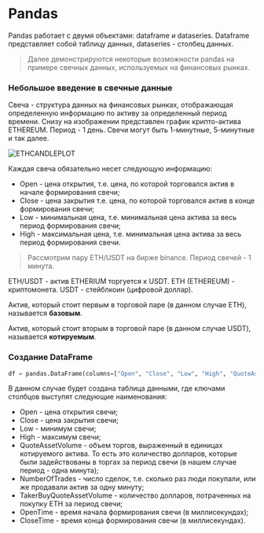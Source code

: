 # Pandas

Pandas работает с двумя объектами: dataframe и dataseries. Dataframe представляет собой таблицу данных, dataseries - столбец данных.

> Далее демонстрируются некоторые возможности pandas на примере свечных данных, используемых на финансовых рынках.
> 

### Небольшое введение в свечные данные

Свеча - структура данных на финансовых рынках, отображающая определенную информацию по активу за определенный период времени. Снизу на изображении представлен график крипто-актива ETHEREUM. Период - 1 день. Свечи могут быть 1-минутные, 5-минутные и так далее.

![ETHCANDLEPLOT](https://i.ibb.co/sgfY43q/Untitled-1.png)

Каждая свеча обязательно несет следующую информацию:

- Open - цена открытия, т.е. цена, по которой торговался актив в начале формирования свечи;
- Close - цена закрытия т.е. цена, по которой торговался актив в конце формирования свечи;
- Low - минимальная цена, т.е. минимальная цена актива за весь период формирования свечи;
- High - максимальная цена, т.е. минимальная цена актива за весь период формирования свечи.

> Рассмотрим пару ETH/USDT на бирже binance. Период свечей - 1 минута.
> 

ETH/USDT - актив ETHERIUM торгуется к USDT. ETH (ETHEREUM) - криптомонета. USDT - стейблкоин (цифровой доллар). 

Актив, который стоит первым в торговой паре (в данном случае ETH),  называется **базовым**.

Актив, который стоит вторым в торговой паре (в данном случае USDT), называется **котируемым**.

### Создание DataFrame

```python
df = pandas.DataFrame(columns=["Open", "Close", "Low", "High", "QuoteAssetVolume", "NumberOfTrades", "TakerBuyQuoteAssetVolume", "OpenTime", "CloseTime"])
```

В данном случае будет создана таблица данными, где ключами столбцов выступят следующие наименования:

- Open - цена открытия свечи;
- Close - цена закрытия свечи;
- Low - минимум свечи;
- High - максимум свечи;
- QuoteAssetVolume - объем торгов, выраженный в единицах котируемого актива. То есть это количество долларов, которые были задействованы в торгах за период свечи (в нашем случае период - одна минута);
- NumberOfTrades - число сделок, т.е. сколько раз люди покупали, или же продавали актив за одну минуту;
- TakerBuyQuoteAssetVolume - количество долларов, потраченных на покупку ETH за период свечи;
- OpenTime - время начала формирования свечи (в миллисекундах);
- CloseTime - время конца формирования свечи (в миллисекундах).

